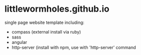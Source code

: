 # littlewormholes.github.io

single page website template including:
 - compass (external install via ruby)
 - sass
 - angular
 - http-server (install with npm, use with 'http-server' command
